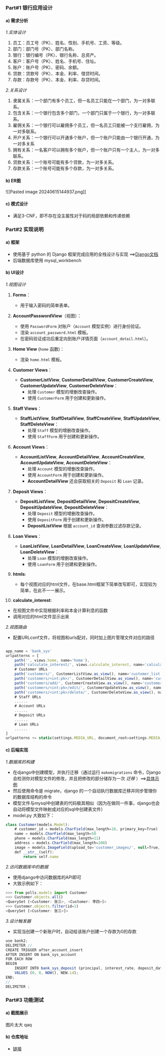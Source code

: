 ### Part#1 银行应用设计
#### a) 需求分析

*1.实体设计*
1. 员工：员工号（PK）、姓名、性别、手机号、工资、等级。
2. 部门：部门号（PK）、部门名称。
3. 银行：银行编号（PK）、银行名称、总资产。
4. 客户：客户号（PK）、姓名、手机号、住址。
5. 账户：账户号（PK）、密码、余额。
6. 贷款：贷款号（PK）、本金、利率、借贷时间。
7. 存款：存款号（PK）、本金、利率、存贷时间。


*2.关系设计*

1. 隶属关系：一个部门有多个员工，但一名员工只能在一个部门，为一对多联系。
2. 包含关系：一个银行包含多个部门，一个部门只属于一个银行，为一对多联系。
3. 雇佣关系：一个银行可以雇佣多个员工，但一名员工只能被一个支行雇佣，为一对多联系。
4. 开户关系：一个银行可以开通多个账户，但一个账户只能由一个银行开通，为一对多关系
5. 拥有关系：一名客户可以拥有多个账户，但一个账户只有一个主人，为一对多联系。
6. 贷款关系：一个账号可能有多个贷款，为一对多关系。
7. 存款关系：一个账号可能有多个存款，为一对多关系。

#### b) ER图
![[Pasted image 20240615144937.png]]

#### c) 模式设计
- 满足3-CNF，即不存在没主属性对于码的局部依赖和传递依赖


### Part#2 实现说明

#### a) 框架

- 使用基于 python 的 Django 框架完成应用的全栈设计与实现 ==>[Django文档](https://docs.djangoproject.com/zh-hans/4.2/contents/)
- 后端数据库使用 mysql_workbench

#### b) UI设计

*1.视图设计*

1. **Forms**：
   - 用于输入密码的简单表单。

2. **AccountPasswordView**（视图）：
   - 使用 `PasswordForm` 对账户（`Account` 模型实例）进行身份验证。
   - 渲染 `account_password.html` 模板。
   - 在密码验证成功后重定向到账户详情页面（`account_detail.html`）。

3. **Home View** (`home` 函数)：
   - 渲染 `home.html` 模板。

4. **Customer Views**：
   - **CustomerListView**, **CustomerDetailView**, **CustomerCreateView**, **CustomerUpdateView**, **CustomerDeleteView**：
     - 处理 `Customer` 模型的增删改查操作。
     - 使用 `CustomerForm` 用于创建和更新操作。

5. **Staff Views**：
   - **StaffListView**, **StaffDetailView**, **StaffCreateView**, **StaffUpdateView**, **StaffDeleteView**：
     - 处理 `Staff` 模型的增删改查操作。
     - 使用 `StaffForm` 用于创建和更新操作。

6. **Account Views**：
   - **AccountListView**, **AccountDetailView**, **AccountCreateView**, **AccountUpdateView**, **AccountDeleteView**：
     - 处理 `Account` 模型的增删改查操作。
     - 使用 `AccountForm` 用于创建和更新操作。
     - **AccountDetailView** 还会获取相关的 `Deposit` 和 `Loan` 记录。

7. **Deposit Views**：
   - **DepositListView**, **DepositDetailView**, **DepositCreateView**, **DepositUpdateView**, **DepositDeleteView**：
     - 处理 `Deposit` 模型的增删改查操作。
     - 使用 `DepositForm` 用于创建和更新操作。
     - **DepositListView** 根据 `account_id` 查询参数过滤存款记录。

8. **Loan Views**：
   - **LoanListView**, **LoanDetailView**, **LoanCreateView**, **LoanUpdateView**, **LoanDeleteView**：
     - 处理 `Loan` 模型的增删改查操作。
     - 使用 `LoanForm` 用于创建和更新操作。
9. **htmls**:
   - 每个视图对应的html文件，在base.html框架下简单改写即可，实现较为简单，在此不一一展示。
10. **calculate_interest**:
   - 在视图文件中实现根据利率和本金计算利息的函数
   - 调用对应的html文件显示出来
   



*2.视图路由*
- 配置URLconf文件，将视图和urls配对，同时加上图片管理文件对应的路径
```js

app_name = 'bank_sys'
urlpatterns = [
    path('', views.home, name='home'),
    path('calculate_interest/', views.calculate_interest, name='calculate_interest'),
    # Customer URLs
    path('customers/', CustomerListView.as_view(), name='customer_list'),
    path('customers/<int:pk>/', CustomerDetailView.as_view(), name='customer_detail'),
    path('customers/add/', CustomerCreateView.as_view(), name='customer_add'),
    path('customers/<int:pk>/edit/', CustomerUpdateView.as_view(), name='customer_edit'),
    path('customers/<int:pk>/delete/', CustomerDeleteView.as_view(), name='customer_delete'),
    # Staff URLs
    ......
    # Account URLs
    ......
    # Deposit URLs
	......
    # Loan URLs
	......
]
urlpatterns += static(settings.MEDIA_URL, document_root=settings.MEDIA_ROOT)
```



#### c) 后端实现

*1.数据库的构建*

- 在django中创建模型，并执行迁移（通过运行 `makemigrations` 命令，Django 会检测你对模型文件的修改，并且把修改的部分储存为一次 _迁移_ ）==>[具体示例](https://docs.djangoproject.com/zh-hans/4.2/intro/tutorial02/)
- 然后使用命令是 migrate，django 的一个自动执行数据库迁移并同步管理你的数据库结构的命令
- 模型文件与mysql中创建表的代码极其相似（因为在做同一件事，django也会自动将模型文件映射成对应的sql中创建表文件）
- model.py 大致如下：
```js
class Customer(models.Model):
    # customer_id = models.CharField(max_length=18, primary_key=True)
    name = models.CharField(max_length=50
    phone = models.CharField(max_length=11)
    address = models.CharField(max_length=200)
    image = models.ImageField(upload_to='customer_images/', null=True, blank=True)
    def __str__(self):
        return self.name
```

*2.访问数据库中的数据*
- 使用django中访问数据库的API即可
- 大致示例如下：
```js
>>> from polls.models import Customer
>>> Customer.objects.all()
<QuerySet [<Customer: 张三>, <Customer: 李四>]>
>>> Customer.objects.filter(id=1)
<QuerySet [<Customer: 张三>]>
```

*3.设计触发器*
- 实现当创建一个新账户时，自动给该账户创建一个存款为0的存款
```js
use bank2;
DELIMITER //
CREATE TRIGGER after_account_insert
AFTER INSERT ON bank_sys_account
FOR EACH ROW
BEGIN
    INSERT INTO bank_sys_deposit (principal, interest_rate, deposit_date, account_id)
    VALUES (0, 0, NOW(), NEW.id);
END;
//
DELIMITER ;
```
### Part#3 功能测试

#### a) 截图展示
图片太大 qaq

#### b) 仓库地址
- [链接](https://github.com/fishcsc/USTC-Database)




